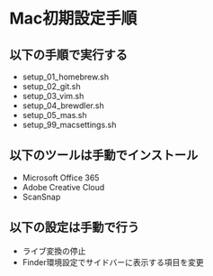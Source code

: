 # Mac初期設定手順

## 以下の手順で実行する
* setup_01_homebrew.sh 
* setup_02_git.sh
* setup_03_vim.sh
* setup_04_brewdler.sh
* setup_05_mas.sh
* setup_99_macsettings.sh

## 以下のツールは手動でインストール
* Microsoft Office 365
* Adobe Creative Cloud
* ScanSnap

## 以下の設定は手動で行う
* ライブ変換の停止
* Finder環境設定でサイドバーに表示する項目を変更
